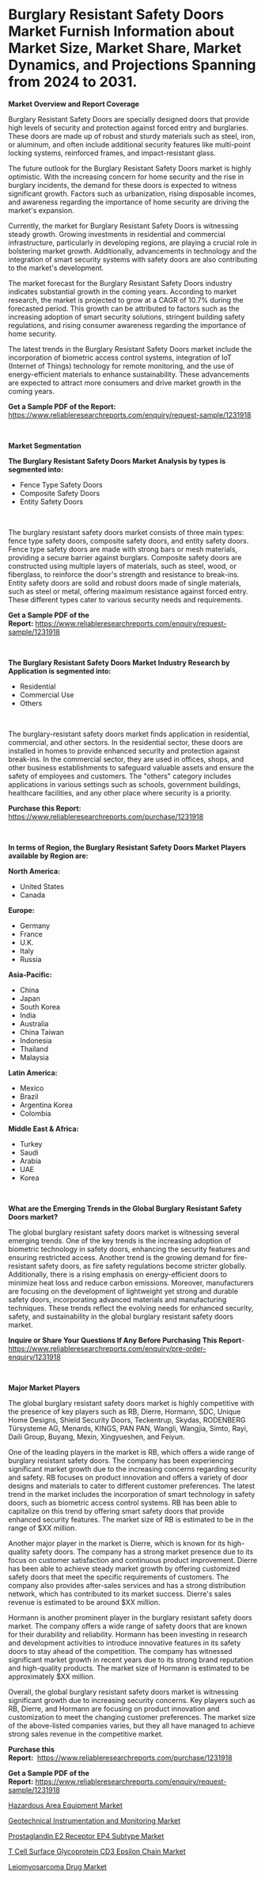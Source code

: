 <p><h1>Burglary Resistant Safety Doors Market Furnish Information about Market Size, Market Share, Market Dynamics, and Projections Spanning from 2024 to 2031.</h1></p><p><strong>Market Overview and Report Coverage</strong></p>
<p><p>Burglary Resistant Safety Doors are specially designed doors that provide high levels of security and protection against forced entry and burglaries. These doors are made up of robust and sturdy materials such as steel, iron, or aluminum, and often include additional security features like multi-point locking systems, reinforced frames, and impact-resistant glass.</p><p>The future outlook for the Burglary Resistant Safety Doors market is highly optimistic. With the increasing concern for home security and the rise in burglary incidents, the demand for these doors is expected to witness significant growth. Factors such as urbanization, rising disposable incomes, and awareness regarding the importance of home security are driving the market's expansion.</p><p>Currently, the market for Burglary Resistant Safety Doors is witnessing steady growth. Growing investments in residential and commercial infrastructure, particularly in developing regions, are playing a crucial role in bolstering market growth. Additionally, advancements in technology and the integration of smart security systems with safety doors are also contributing to the market's development.</p><p>The market forecast for the Burglary Resistant Safety Doors industry indicates substantial growth in the coming years. According to market research, the market is projected to grow at a CAGR of 10.7% during the forecasted period. This growth can be attributed to factors such as the increasing adoption of smart security solutions, stringent building safety regulations, and rising consumer awareness regarding the importance of home security.</p><p>The latest trends in the Burglary Resistant Safety Doors market include the incorporation of biometric access control systems, integration of IoT (Internet of Things) technology for remote monitoring, and the use of energy-efficient materials to enhance sustainability. These advancements are expected to attract more consumers and drive market growth in the coming years.</p></p>
<p><strong>Get a Sample PDF of the Report:</strong> <a href="https://www.reliableresearchreports.com/enquiry/request-sample/1231918">https://www.reliableresearchreports.com/enquiry/request-sample/1231918</a></p>
<p>&nbsp;</p>
<p><strong>Market Segmentation</strong></p>
<p><strong>The Burglary Resistant Safety Doors Market Analysis by types is segmented into:</strong></p>
<p><ul><li>Fence Type Safety Doors</li><li>Composite Safety Doors</li><li>Entity Safety Doors</li></ul></p>
<p>&nbsp;</p>
<p><p>The burglary resistant safety doors market consists of three main types: fence type safety doors, composite safety doors, and entity safety doors. Fence type safety doors are made with strong bars or mesh materials, providing a secure barrier against burglars. Composite safety doors are constructed using multiple layers of materials, such as steel, wood, or fiberglass, to reinforce the door's strength and resistance to break-ins. Entity safety doors are solid and robust doors made of single materials, such as steel or metal, offering maximum resistance against forced entry. These different types cater to various security needs and requirements.</p></p>
<p><strong>Get a Sample PDF of the Report:</strong>&nbsp;<a href="https://www.reliableresearchreports.com/enquiry/request-sample/1231918">https://www.reliableresearchreports.com/enquiry/request-sample/1231918</a></p>
<p>&nbsp;</p>
<p><strong>The Burglary Resistant Safety Doors Market Industry Research by Application is segmented into:</strong></p>
<p><ul><li>Residential</li><li>Commercial Use</li><li>Others</li></ul></p>
<p>&nbsp;</p>
<p><p>The burglary-resistant safety doors market finds application in residential, commercial, and other sectors. In the residential sector, these doors are installed in homes to provide enhanced security and protection against break-ins. In the commercial sector, they are used in offices, shops, and other business establishments to safeguard valuable assets and ensure the safety of employees and customers. The "others" category includes applications in various settings such as schools, government buildings, healthcare facilities, and any other place where security is a priority.</p></p>
<p><strong>Purchase this Report:</strong>&nbsp; <a href="https://www.reliableresearchreports.com/purchase/1231918">https://www.reliableresearchreports.com/purchase/1231918</a></p>
<p>&nbsp;</p>
<p><strong>In terms of Region, the Burglary Resistant Safety Doors Market Players available by Region are:</strong></p>
<p>
    <p> <strong> North America: </strong>
        <ul>
            <li>United States</li>
            <li>Canada</li>
        </ul>
        </p> 
    <p> <strong> Europe: </strong>
        <ul>
            <li>Germany</li>
            <li>France</li>
            <li>U.K.</li>
            <li>Italy</li>
            <li>Russia</li>
        </ul>
        </p> 
    <p> <strong> Asia-Pacific: </strong>
        <ul>
            <li>China</li>
            <li>Japan</li>
            <li>South Korea</li>
            <li>India</li>
            <li>Australia</li>
            <li>China Taiwan</li>
            <li>Indonesia</li>
            <li>Thailand</li>
            <li>Malaysia</li>
        </ul>
        </p> 
    <p> <strong> Latin America: </strong>
        <ul>
            <li>Mexico</li>
            <li>Brazil</li>
            <li>Argentina Korea</li>
            <li>Colombia</li>
        </ul>
        </p> 
    <p> <strong> Middle East & Africa: </strong>
        <ul>
            <li>Turkey</li>
            <li>Saudi</li>
            <li>Arabia</li>
            <li>UAE</li>
            <li>Korea</li>
        </ul>
    </p>
    </p>
<p>&nbsp;</p>
<p><strong>What are the Emerging Trends in the Global Burglary Resistant Safety Doors market?</strong></p>
<p><p>The global burglary resistant safety doors market is witnessing several emerging trends. One of the key trends is the increasing adoption of biometric technology in safety doors, enhancing the security features and ensuring restricted access. Another trend is the growing demand for fire-resistant safety doors, as fire safety regulations become stricter globally. Additionally, there is a rising emphasis on energy-efficient doors to minimize heat loss and reduce carbon emissions. Moreover, manufacturers are focusing on the development of lightweight yet strong and durable safety doors, incorporating advanced materials and manufacturing techniques. These trends reflect the evolving needs for enhanced security, safety, and sustainability in the global burglary resistant safety doors market.</p></p>
<p><strong>Inquire or Share Your Questions If Any Before Purchasing This Report</strong>- <a href="https://www.reliableresearchreports.com/enquiry/pre-order-enquiry/1231918">https://www.reliableresearchreports.com/enquiry/pre-order-enquiry/1231918</a></p>
<p>&nbsp;</p>
<p><strong>Major Market Players</strong></p>
<p><p>The global burglary resistant safety doors market is highly competitive with the presence of key players such as RB, Dierre, Hormann, SDC, Unique Home Designs, Shield Security Doors, Teckentrup, Skydas, RODENBERG Türsysteme AG, Menards, KINGS, PAN PAN, Wangli, Wangjia, Simto, Rayi, Daili Group, Buyang, Mexin, Xingyueshen, and Feiyun. </p><p>One of the leading players in the market is RB, which offers a wide range of burglary resistant safety doors. The company has been experiencing significant market growth due to the increasing concerns regarding security and safety. RB focuses on product innovation and offers a variety of door designs and materials to cater to different customer preferences. The latest trend in the market includes the incorporation of smart technology in safety doors, such as biometric access control systems. RB has been able to capitalize on this trend by offering smart safety doors that provide enhanced security features. The market size of RB is estimated to be in the range of $XX million.</p><p>Another major player in the market is Dierre, which is known for its high-quality safety doors. The company has a strong market presence due to its focus on customer satisfaction and continuous product improvement. Dierre has been able to achieve steady market growth by offering customized safety doors that meet the specific requirements of customers. The company also provides after-sales services and has a strong distribution network, which has contributed to its market success. Dierre's sales revenue is estimated to be around $XX million.</p><p>Hormann is another prominent player in the burglary resistant safety doors market. The company offers a wide range of safety doors that are known for their durability and reliability. Hormann has been investing in research and development activities to introduce innovative features in its safety doors to stay ahead of the competition. The company has witnessed significant market growth in recent years due to its strong brand reputation and high-quality products. The market size of Hormann is estimated to be approximately $XX million.</p><p>Overall, the global burglary resistant safety doors market is witnessing significant growth due to increasing security concerns. Key players such as RB, Dierre, and Hormann are focusing on product innovation and customization to meet the changing customer preferences. The market size of the above-listed companies varies, but they all have managed to achieve strong sales revenue in the competitive market.</p></p>
<p><strong>Purchase this Report:</strong>&nbsp;&nbsp;<a href="https://www.reliableresearchreports.com/purchase/1231918">https://www.reliableresearchreports.com/purchase/1231918</a></p>
<p></p>
<p><strong>Get a Sample PDF of the Report:</strong>&nbsp;<a href="https://www.reliableresearchreports.com/enquiry/request-sample/1231918">https://www.reliableresearchreports.com/enquiry/request-sample/1231918</a></p>
<p><p><a href="https://github.com/tamvrosiya/Market-Research-Report-List-2/blob/main/hazardous-area-equipment-market.md">Hazardous Area Equipment Market</a></p><p><a href="https://github.com/dringals/Market-Research-Report-List-2/blob/main/geotechnical-instrumentation-and-monitoring-market.md">Geotechnical Instrumentation and Monitoring Market</a></p><p><a href="https://medium.com/@lisastevens48/prostaglandin-e2-receptor-ep4-subtype-market-analysis-its-cagr-market-segmentation-and-global-4d951e06fc41">Prostaglandin E2 Receptor EP4 Subtype Market</a></p><p><a href="https://medium.com/@patriciaknight1961/t-cell-surface-glycoprotein-cd3-epsilon-chain-nbsp-market-focuses-on-market-share-size-and-d8e91bc98594">T Cell Surface Glycoprotein CD3 Epsilon Chain Market</a></p><p><a href="https://medium.com/@lisastevens48/leiomyosarcoma-drug-market-share-evolution-and-market-growth-trends-2023-2030-e14e17abf17f">Leiomyosarcoma Drug Market</a></p></p>